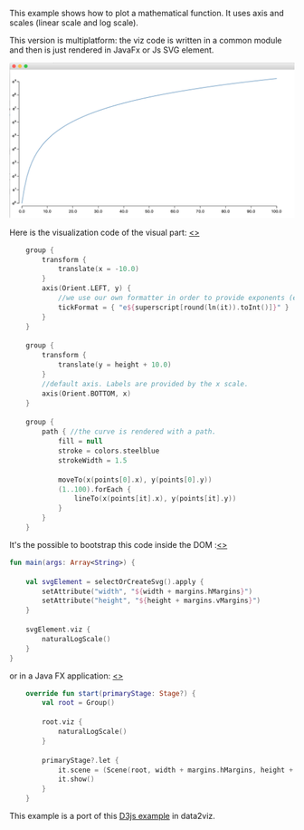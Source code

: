 This example shows how to plot a mathematical function. It uses axis and scales 
(linear scale and log scale).

This version is multiplatform: the viz code is written in a common module
and then is just rendered in JavaFx or Js SVG element.

<img src="docs/natural-log-scale-jfx.png" width="900">

Here is the visualization code of the visual part: [<>](https://github.com/data2viz/data2viz/blob/master/examples/ex-natural-logscale/ex-natural-logscale-common/src/main/kotlin/NaturalLogScale.kt)

```kotlin
    group {
        transform {
            translate(x = -10.0)
        }
        axis(Orient.LEFT, y) {
            //we use our own formatter in order to provide exponents (ex: e¹)
            tickFormat = { "e${superscript[round(ln(it)).toInt()]}" }
        }
    }

    group {
        transform {
            translate(y = height + 10.0)
        }
        //default axis. Labels are provided by the x scale. 
        axis(Orient.BOTTOM, x)
    }

    group {
        path { //the curve is rendered with a path.
            fill = null
            stroke = colors.steelblue
            strokeWidth = 1.5

            moveTo(x(points[0].x), y(points[0].y))
            (1..100).forEach {
                lineTo(x(points[it].x), y(points[it].y))
            }
        }
    }

```

It's the possible to bootstrap this code inside the DOM :[<>](https://github.com/data2viz/data2viz/blob/master/examples/ex-natural-logscale/ex-natural-logscale-js/src/main/kotlin/NaturalLogScaleJs.kt)

```kotlin
fun main(args: Array<String>) {
    
    val svgElement = selectOrCreateSvg().apply {
        setAttribute("width", "${width + margins.hMargins}")
        setAttribute("height", "${height + margins.vMargins}")
    }

    svgElement.viz {
        naturalLogScale()
    }
}
```

or in a Java FX application: [<>](https://github.com/data2viz/data2viz/blob/master/examples/ex-natural-logscale/ex-natural-logscale-jvm/src/main/kotlin/NaturalLogScaleJvm.kt)

```kotlin
    override fun start(primaryStage: Stage?) {
        val root = Group()

        root.viz {
            naturalLogScale()
        }

        primaryStage?.let {
            it.scene = (Scene(root, width + margins.hMargins, height + margins.vMargins))
            it.show()
        }
    }
```

This example is a port of this [D3js example](https://bl.ocks.org/mbostock/7621155) 
in data2viz.
